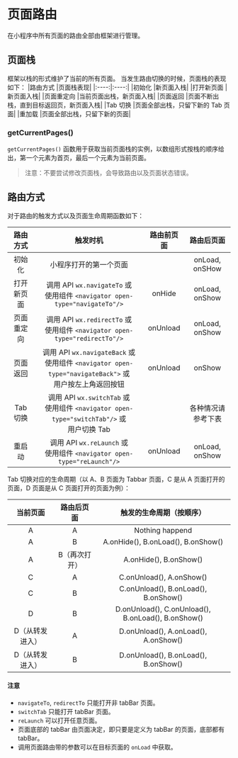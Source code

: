 # 页面路由
在小程序中所有页面的路由全部由框架进行管理。

## 页面栈
框架以栈的形式维护了当前的所有页面。 当发生路由切换的时候，页面栈的表现如下：
|路由方式	|页面栈表现|
|:----:|:----:|
|初始化	|新页面入栈|
|打开新页面	|新页面入栈|
|页面重定向	|当前页面出栈，新页面入栈|
|页面返回	|页面不断出栈，直到目标返回页，新页面入栈|
|Tab 切换	|页面全部出栈，只留下新的 Tab 页面|
|重加载	|页面全部出栈，只留下新的页面|

### getCurrentPages()
`getCurrentPages()` 函数用于获取当前页面栈的实例，以数组形式按栈的顺序给出，第一个元素为首页，最后一个元素为当前页面。

>注意：不要尝试修改页面栈，会导致路由以及页面状态错误。

## 路由方式
对于路由的触发方式以及页面生命周期函数如下：

|路由方式	|触发时机	|路由前页面	|路由后页面|
|:----:|:----:|:----:|:----:|
|初始化	|小程序打开的第一个页面|		|onLoad, onSHow|
|打开新页面	|调用 API `wx.navigateTo` 或<br>使用组件 `<navigator open-type="navigateTo"/>`	|onHide|	onLoad, onShow|
|页面重定向	|调用 API `wx.redirectTo` 或<br>使用组件 `<navigator open-type="redirectTo"/>`	|onUnload|	onLoad, onShow|
|页面返回	|调用 API `wx.navigateBack` 或<br>使用组件 `<navigator open-type="navigateBack">` 或<br>用户按左上角返回按钮|	onUnload	|onShow|
|Tab 切换	|调用 API `wx.switchTab` 或<br>使用组件 `<navigator open-type="switchTab"/>` 或<br>用户切换 Tab	|	|各种情况请参考下表|
|重启动	|调用 API `wx.reLaunch` 或<br>使用组件 `<navigator open-type="reLaunch"/>`	|onUnload|	onLoad, onShow|


Tab 切换对应的生命周期（以 A、B 页面为 Tabbar 页面，C 是从 A 页面打开的页面，D 页面是从 C 页面打开的页面为例）：

|当前页面	|路由后页面	|触发的生命周期（按顺序）|
|:----:|:----:|:----:|
|A	|A	|Nothing happend|
|A	|B	|A.onHide(), B.onLoad(), B.onShow()|
|A	|B（再次打开）	|A.onHide(), B.onShow()|
|C	|A	|C.onUnload(), A.onShow()|
|C	|B	|C.onUnload(), B.onLoad(), B.onShow()|
|D	|B	|D.onUnload(), C.onUnload(), B.onLoad(), B.onShow()|
|D（从转发进入）	|A	|D.onUnload(), A.onLoad(), A.onShow()|
|D（从转发进入）	|B	|D.onUnload(), B.onLoad(), B.onShow()|

#### 注意
- `navigateTo`, `redirectTo` 只能打开非 tabBar 页面。
- `switchTab` 只能打开 tabBar 页面。
- `reLaunch` 可以打开任意页面。
- 页面底部的 tabBar 由页面决定，即只要是定义为 tabBar 的页面，底部都有 tabBar。
- 调用页面路由带的参数可以在目标页面的 `onLoad` 中获取。
